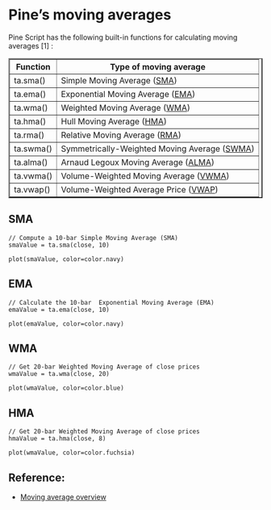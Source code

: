 # **Pine’s moving averages**
Pine Script has the following built-in functions for calculating moving averages [1] :
<table border=2>
<tr><th>Function</th><th>Type of moving average</th></tr>
<tr><td>ta.sma()</td><td>Simple Moving Average (<a href= https://www.tradingcode.net/tradingview/simple-moving-average/>SMA</a>)</td></tr>
<tr><td>ta.ema()</td><td>Exponential Moving Average (<a href=https://www.tradingcode.net/tradingview/exponential-moving-average/>EMA</a>)</td></tr>
<tr><td>ta.wma()</td><td>Weighted Moving Average (<a href=https://www.tradingcode.net/tradingview/weighted-moving-average/>WMA</a>)</td></tr>
<tr><td>ta.hma()</td><td>Hull Moving Average (<a href=https://www.tradingcode.net/tradingview/hull-moving-average/>HMA</a>)</td></tr>
<tr><td>ta.rma()</td><td>Relative Moving Average (<a href=https://www.tradingcode.net/tradingview/relative-moving-average/>RMA</a>)</td></tr>
<tr><td>ta.swma()</td><td>Symmetrically-Weighted Moving Average (<a href=https://www.tradingcode.net/tradingview/symmetrical-weighted-average/>SWMA</a>)</td></tr>
<tr><td>ta.alma()</td><td>Arnaud Legoux Moving Average (<a href=https://www.tradingcode.net/tradingview/arnaud-legoux-average/>ALMA</a>)</td></tr>
<tr><td>ta.vwma()</td><td>Volume-Weighted Moving Average (<a href=https://www.tradingcode.net/tradingview/volume-weighted-average/>VWMA</a>)</td></tr>
<tr><td>ta.vwap()</td><td>Volume-Weighted Average Price (<a href=https://www.tradingcode.net/tradingview/volume-weighted-price/>VWAP</a>)</td></tr>
</table>

## **SMA**

```
// Compute a 10-bar Simple Moving Average (SMA)
smaValue = ta.sma(close, 10)

plot(smaValue, color=color.navy)
```

## **EMA**
```
// Calculate the 10-bar  Exponential Moving Average (EMA)
emaValue = ta.ema(close, 10)

plot(emaValue, color=color.navy)
```

## **WMA**
```
// Get 20-bar Weighted Moving Average of close prices
wmaValue = ta.wma(close, 20)

plot(wmaValue, color=color.blue)
```

## **HMA**
```
// Get 20-bar Weighted Moving Average of close prices
hmaValue = ta.hma(close, 8)

plot(wmaValue, color=color.fuchsia)
```


## Reference:
- [Moving average overview](https://www.tradingcode.net/tradingview/moving-averages-overview/)